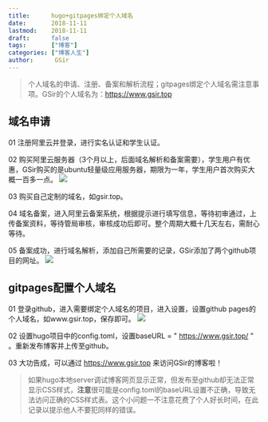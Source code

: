 ```yaml
---
title:      hugo+gitpages绑定个人域名
date:       2018-11-11
lastmod:    2018-11-11
draft:      false
tags:       ["博客"]
categories: ["博客人生"]
author:      GSir
---
```


> 个人域名的申请、注册、备案和解析流程；gitpages绑定个人域名需注意事项。GSir的个人域名为：https://www.gsir.top

<!--more-->

## 域名申请
01 注册阿里云并登录，进行实名认证和学生认证。

02 购买阿里云服务器（3个月以上，后面域名解析和备案需要），学生用户有优惠，GSir购买的是ubuntu轻量级应用服务器，期限为一年，学生用户首次购买大概一百多一点。
![](../images/2018111101.png)

03 购买自己定制的域名，如gsir.top。

04 域名备案，进入阿里云备案系统，根据提示进行填写信息，等待初审通过，上传备案资料，等待管局审核，审核成功后即可。整个周期大概十几天左右，需耐心等待。

05 备案成功，进行域名解析，添加自己所需要的记录，GSir添加了两个github项目的网址。
![](../images/2018111102.png)

## gitpages配置个人域名
01 登录github，进入需要绑定个人域名的项目，进入设置，设置github pages的个人域名，如www.gsir.top，保存即可。
![](../images/2018111103.png)

02 设置hugo项目中的config.toml，设置baseURL = " https://www.gsir.top/ " 。重新发布博客并上传至github。

03 大功告成，可以通过 https://www.gsir.top 来访问GSir的博客啦！

> 如果hugo本地server调试博客网页显示正常，但发布至github却无法正常显示CSS样式，**注意**很可能是config.toml的baseURL设置不正确，导致无法访问正确的CSS样式表。这个小问题一不注意花费了个人好长时间，在此记录以提示他人不要犯同样的错误。
